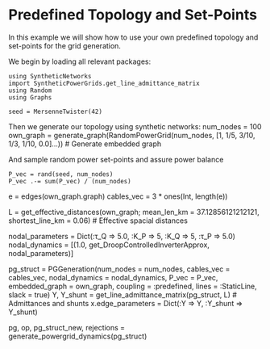 # Predefined Topology and Set-Points

In this example we will show how to use your own predefined topology and set-points for the grid generation.

We begin by loading all relevant packages:
```@julia
using SyntheticNetworks
import SyntheticPowerGrids.get_line_admittance_matrix
using Random
using Graphs

seed = MersenneTwister(42)
```

Then we generate our topology using synthetic networks:
num_nodes = 100
own_graph = generate_graph(RandomPowerGrid(num_nodes, [1, 1/5, 3/10, 1/3, 1/10, 0.0]...)) # Generate embedded graph

And sample random power set-points and assure power balance

```@julia
P_vec = rand(seed, num_nodes) 
P_vec .-= sum(P_vec) / (num_nodes) 
```


e = edges(own_graph.graph)
cables_vec = 3 * ones(Int, length(e))

L = get_effective_distances(own_graph; mean_len_km = 37.12856121212121, shortest_line_km = 0.06) # Effective spacial distances

nodal_parameters = Dict(:τ_Q => 5.0, :K_P => 5, :K_Q => 5, :τ_P => 5.0)
nodal_dynamics = [(1.0, get_DroopControlledInverterApprox, nodal_parameters)]

pg_struct = PGGeneration(num_nodes = num_nodes, cables_vec = cables_vec, nodal_dynamics = nodal_dynamics, P_vec = P_vec, embedded_graph = own_graph, coupling = :predefined, lines = :StaticLine, slack = true)
Y, Y_shunt = get_line_admittance_matrix(pg_struct, L) # Admittances and shunts
x.edge_parameters = Dict(:Y => Y, :Y_shunt => Y_shunt) 

pg, op, pg_struct_new, rejections = generate_powergrid_dynamics(pg_struct)